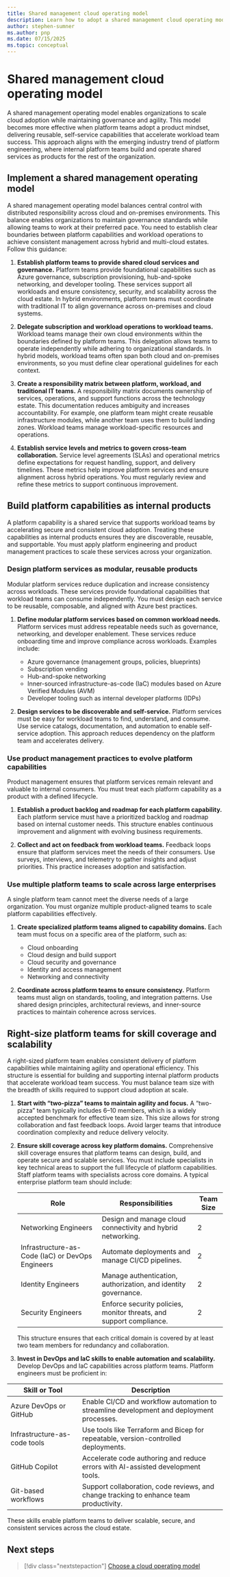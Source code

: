 ```yaml
---
title: Shared management cloud operating model
description: Learn how to adopt a shared management cloud operating model to balance agility and control in Azure as well as hybrid and multi-cloud environments.
author: stephen-sumner
ms.author: pnp
ms.date: 07/15/2025
ms.topic: conceptual
---
```


# Shared management cloud operating model

A shared management operating model enables organizations to scale cloud adoption while maintaining governance and agility. This model becomes more effective when platform teams adopt a product mindset, delivering reusable, self-service capabilities that accelerate workload team success. This approach aligns with the emerging industry trend of platform engineering, where internal platform teams build and operate shared services as products for the rest of the organization.

## Implement a shared management operating model

A shared management operating model balances central control with distributed responsibility across cloud and on-premises environments. This balance enables organizations to maintain governance standards while allowing teams to work at their preferred pace. You need to establish clear boundaries between platform capabilities and workload operations to achieve consistent management across hybrid and multi-cloud estates. Follow this guidance:

1. **Establish platform teams to provide shared cloud services and governance.** Platform teams provide foundational capabilities such as Azure governance, subscription provisioning, hub-and-spoke networking, and developer tooling. These services support all workloads and ensure consistency, security, and scalability across the cloud estate. In hybrid environments, platform teams must coordinate with traditional IT to align governance across on-premises and cloud systems.

2. **Delegate subscription and workload operations to workload teams.** Workload teams manage their own cloud environments within the boundaries defined by platform teams. This delegation allows teams to operate independently while adhering to organizational standards. In hybrid models, workload teams often span both cloud and on-premises environments, so you must define clear operational guidelines for each context.

3. **Create a responsibility matrix between platform, workload, and traditional IT teams.** A responsibility matrix documents ownership of services, operations, and support functions across the technology estate. This documentation reduces ambiguity and increases accountability. For example, one platform team might create reusable infrastructure modules, while another team uses them to build landing zones. Workload teams manage workload-specific resources and operations.

4. **Establish service levels and metrics to govern cross-team collaboration.** Service level agreements (SLAs) and operational metrics define expectations for request handling, support, and delivery timelines. These metrics help improve platform services and ensure alignment across hybrid operations. You must regularly review and refine these metrics to support continuous improvement.

## Build platform capabilities as internal products

A platform capability is a shared service that supports workload teams by accelerating secure and consistent cloud adoption. Treating these capabilities as internal products ensures they are discoverable, reusable, and supportable. You must apply platform engineering and product management practices to scale these services across your organization.

### Design platform services as modular, reusable products

Modular platform services reduce duplication and increase consistency across workloads. These services provide foundational capabilities that workload teams can consume independently. You must design each service to be reusable, composable, and aligned with Azure best practices.

1. **Define modular platform services based on common workload needs.** Platform services must address repeatable needs such as governance, networking, and developer enablement. These services reduce onboarding time and improve compliance across workloads. Examples include:

    - Azure governance (management groups, policies, blueprints)
    - Subscription vending
    - Hub-and-spoke networking
    - Inner-sourced infrastructure-as-code (IaC) modules based on Azure Verified Modules (AVM)
    - Developer tooling such as internal developer platforms (IDPs)

2. **Design services to be discoverable and self-service.** Platform services must be easy for workload teams to find, understand, and consume. Use service catalogs, documentation, and automation to enable self-service adoption. This approach reduces dependency on the platform team and accelerates delivery.

### Use product management practices to evolve platform capabilities

Product management ensures that platform services remain relevant and valuable to internal consumers. You must treat each platform capability as a product with a defined lifecycle.

1. **Establish a product backlog and roadmap for each platform capability.** Each platform service must have a prioritized backlog and roadmap based on internal customer needs. This structure enables continuous improvement and alignment with evolving business requirements.

2. **Collect and act on feedback from workload teams.** Feedback loops ensure that platform services meet the needs of their consumers. Use surveys, interviews, and telemetry to gather insights and adjust priorities. This practice increases adoption and satisfaction.

### Use multiple platform teams to scale across large enterprises

A single platform team cannot meet the diverse needs of a large organization. You must organize multiple product-aligned teams to scale platform capabilities effectively.

1. **Create specialized platform teams aligned to capability domains.** Each team must focus on a specific area of the platform, such as:
    - Cloud onboarding
    - Cloud design and build support
    - Cloud security and governance
    - Identity and access management
    - Networking and connectivity

2. **Coordinate across platform teams to ensure consistency.** Platform teams must align on standards, tooling, and integration patterns. Use shared design principles, architectural reviews, and inner-source practices to maintain coherence across services.

## Right-size platform teams for skill coverage and scalability

A right-sized platform team enables consistent delivery of platform capabilities while maintaining agility and operational efficiency. This structure is essential for building and supporting internal platform products that accelerate workload team success. You must balance team size with the breadth of skills required to support cloud adoption at scale.

1. **Start with “two-pizza” teams to maintain agility and focus.** A “two-pizza” team typically includes 6–10 members, which is a widely accepted benchmark for effective team size. This size allows for strong collaboration and fast feedback loops. Avoid larger teams that introduce coordination complexity and reduce delivery velocity.

2. **Ensure skill coverage across key platform domains.** Comprehensive skill coverage ensures that platform teams can design, build, and operate secure and scalable services. You must include specialists in key technical areas to support the full lifecycle of platform capabilities. Staff platform teams with specialists across core domains. A typical enterprise platform team should include:

    | Role                          | Responsibilities                                                                                     | Team Size |
    |-------------------------------|-----------------------------------------------------------------------------------------------------|-----------|
    | Networking Engineers          | Design and manage cloud connectivity and hybrid networking.                                         | 2         |
    | Infrastructure-as-Code (IaC) or DevOps Engineers | Automate deployments and manage CI/CD pipelines.                                                   | 2         |
    | Identity Engineers            | Manage authentication, authorization, and identity governance.                                     | 2         |
    | Security Engineers            | Enforce security policies, monitor threats, and support compliance.                                | 2         |

    This structure ensures that each critical domain is covered by at least two team members for redundancy and collaboration.

3. **Invest in DevOps and IaC skills to enable automation and scalability.** Develop DevOps and IaC capabilities across platform teams. Platform engineers must be proficient in:

| Skill or Tool                     | Description                                                                                     |
|-----------------------------------|-------------------------------------------------------------------------------------------------|
| Azure DevOps or GitHub            | Enable CI/CD and workflow automation to streamline development and deployment processes.        |
| Infrastructure-as-code tools      | Use tools like Terraform and Bicep for repeatable, version-controlled deployments.              |
| GitHub Copilot                    | Accelerate code authoring and reduce errors with AI-assisted development tools.                 |
| Git-based workflows               | Support collaboration, code reviews, and change tracking to enhance team productivity.          |


These skills enable platform teams to deliver scalable, secure, and consistent services across the cloud estate.

## Next steps

> [!div class="nextstepaction"]
> [Choose a cloud operating model](./prepare-organization-for-cloud.md#choose-a-cloud-operating-model)
